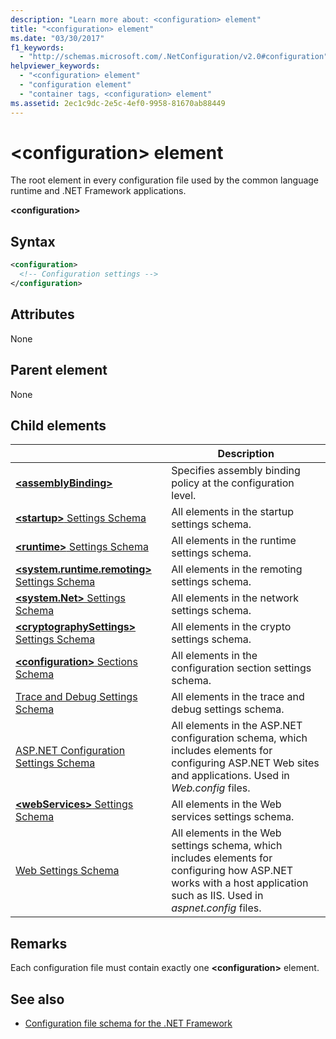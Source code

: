 ```yaml
---
description: "Learn more about: <configuration> element"
title: "<configuration> element"
ms.date: "03/30/2017"
f1_keywords: 
  - "http://schemas.microsoft.com/.NetConfiguration/v2.0#configuration"
helpviewer_keywords: 
  - "<configuration> element"
  - "configuration element"
  - "container tags, <configuration> element"
ms.assetid: 2ec1c9dc-2e5c-4ef0-9958-81670ab88449
---
```


# \<configuration> element

The root element in every configuration file used by the common language runtime and .NET Framework applications.

**\<configuration>**

## Syntax

```xml
<configuration>
  <!-- Configuration settings -->
</configuration>
```

## Attributes

None

## Parent element

None

## Child elements

|     | Description |
| --- | ----------- |
| [**\<assemblyBinding>**](assemblybinding-element-for-configuration.md) | Specifies assembly binding policy at the configuration level.|
| [**\<startup>** Settings Schema](./startup/index.md) | All elements in the startup settings schema. |
| [**\<runtime>** Settings Schema](./runtime/index.md) | All elements in the runtime settings schema. |
| [**\<system.runtime.remoting>** Settings Schema](/previous-versions/dotnet/netframework-4.0/z415cf9a(v=vs.100)) | All elements in the remoting settings schema. |
| [**\<system.Net>** Settings Schema](./network/index.md) | All elements in the network settings schema. |
| [**\<cryptographySettings>** Settings Schema](./cryptography/index.md) | All elements in the crypto settings schema. |
| [**\<configuration>** Sections Schema](configuration-sections-schema.md) | All elements in the configuration section settings schema. |
| [Trace and Debug Settings Schema](./trace-debug/index.md) | All elements in the trace and debug settings schema. |
| [ASP.NET Configuration Settings Schema](/previous-versions/dotnet/netframework-4.0/b5ysx397(v=vs.100)) | All elements in the ASP.NET configuration schema, which includes elements for configuring ASP.NET Web sites and applications. Used in *Web.config* files. |
| [**\<webServices>** Settings Schema](/previous-versions/dotnet/netframework-4.0/cctwteet(v=vs.100)) | All elements in the Web services settings schema. |
| [Web Settings Schema](./web/index.md) | All elements in the Web settings schema, which includes elements for configuring how ASP.NET works with a host application such as IIS. Used in *aspnet.config* files. |

## Remarks

Each configuration file must contain exactly one **\<configuration>** element.

## See also

- [Configuration file schema for the .NET Framework](index.md)
